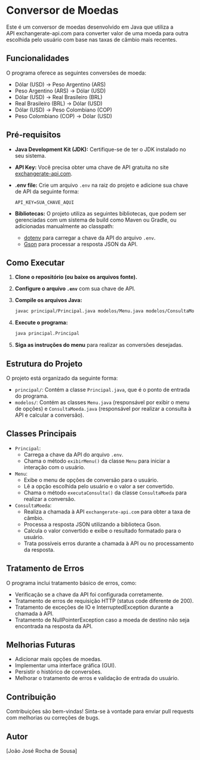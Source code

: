# Conversor de Moedas

Este é um conversor de moedas desenvolvido em Java que utiliza a API exchangerate-api.com para converter valor de uma moeda para outra escolhida pelo usuário com base nas taxas de câmbio mais recentes.

## Funcionalidades

O programa oferece as seguintes conversões de moeda:

* Dólar (USD) → Peso Argentino (ARS)
* Peso Argentino (ARS) → Dólar (USD)
* Dólar (USD) → Real Brasileiro (BRL)
* Real Brasileiro (BRL) → Dólar (USD)
* Dólar (USD) → Peso Colombiano (COP)
* Peso Colombiano (COP) → Dólar (USD)

## Pré-requisitos

* **Java Development Kit (JDK):** Certifique-se de ter o JDK instalado no seu sistema.
* **API Key:** Você precisa obter uma chave de API gratuita no site [exchangerate-api.com](https://www.exchangerate-api.com).
* **.env file:** Crie um arquivo `.env` na raiz do projeto e adicione sua chave de API da seguinte forma:

    ```
    API_KEY=SUA_CHAVE_AQUI
    ```
* **Bibliotecas:** O projeto utiliza as seguintes bibliotecas, que podem ser gerenciadas com um sistema de build como Maven ou Gradle, ou adicionadas manualmente ao classpath:
    * [dotenv](https://github.com/cdimascio/java-dotenv) para carregar a chave da API do arquivo `.env`.
    * [Gson](https://github.com/google/gson) para processar a resposta JSON da API.

## Como Executar

1.  **Clone o repositório (ou baixe os arquivos fonte).**
2.  **Configure o arquivo `.env`** com sua chave de API.
3.  **Compile os arquivos Java:**

    ```bash
    javac principal/Principal.java modelos/Menu.java modelos/ConsultaMoeda.java
    ```

4.  **Execute o programa:**

    ```bash
    java principal.Principal
    ```

5.  **Siga as instruções do menu** para realizar as conversões desejadas.

## Estrutura do Projeto

O projeto está organizado da seguinte forma:

* `principal/`: Contém a classe `Principal.java`, que é o ponto de entrada do programa.
* `modelos/`: Contém as classes `Menu.java` (responsável por exibir o menu de opções) e `ConsultaMoeda.java` (responsável por realizar a consulta à API e calcular a conversão).

## Classes Principais

* `Principal`:
    * Carrega a chave da API do arquivo `.env`.
    * Chama o método `exibirMenu()` da classe `Menu` para iniciar a interação com o usuário.
* `Menu`:
    * Exibe o menu de opções de conversão para o usuário.
    * Lê a opção escolhida pelo usuário e o valor a ser convertido.
    * Chama o método `executaConsulta()` da classe `ConsultaMoeda` para realizar a conversão.
* `ConsultaMoeda`:
    * Realiza a chamada à API `exchangerate-api.com` para obter a taxa de câmbio.
    * Processa a resposta JSON utilizando a biblioteca Gson.
    * Calcula o valor convertido e exibe o resultado formatado para o usuário.
    * Trata possíveis erros durante a chamada à API ou no processamento da resposta.

## Tratamento de Erros

O programa inclui tratamento básico de erros, como:

* Verificação se a chave da API foi configurada corretamente.
* Tratamento de erros de requisição HTTP (status code diferente de 200).
* Tratamento de exceções de IO e InterruptedException durante a chamada à API.
* Tratamento de NullPointerException caso a moeda de destino não seja encontrada na resposta da API.

## Melhorias Futuras

* Adicionar mais opções de moedas.
* Implementar uma interface gráfica (GUI).
* Persistir o histórico de conversões.
* Melhorar o tratamento de erros e validação de entrada do usuário.


## Contribuição

Contribuições são bem-vindas! Sinta-se à vontade para enviar pull requests com melhorias ou correções de bugs.

## Autor

\[João José Rocha de Sousa]
